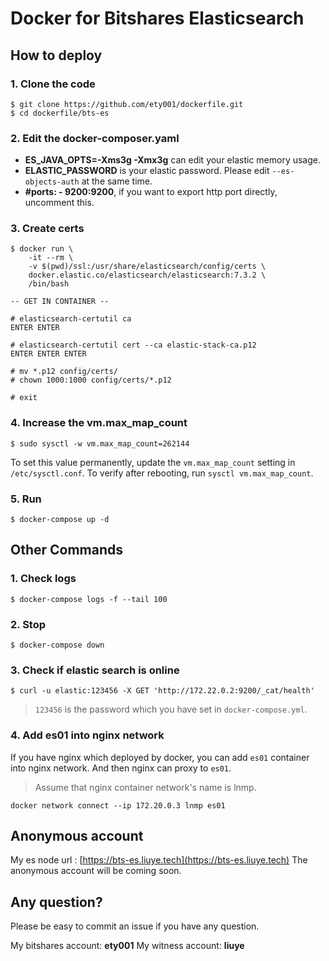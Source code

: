 # Docker for Bitshares Elasticsearch

## How to deploy

### 1. Clone the code

```
$ git clone https://github.com/ety001/dockerfile.git
$ cd dockerfile/bts-es
```

### 2. Edit the docker-composer.yaml

* **ES_JAVA_OPTS=-Xms3g -Xmx3g** can edit your elastic memory usage.
* **ELASTIC_PASSWORD** is your elastic password. Please edit `--es-objects-auth` at the same time.
* **#ports: - 9200:9200**, if you want to export http port directly, uncomment this.

### 3. Create certs

```
$ docker run \
    -it --rm \
    -v $(pwd)/ssl:/usr/share/elasticsearch/config/certs \
    docker.elastic.co/elasticsearch/elasticsearch:7.3.2 \
    /bin/bash

-- GET IN CONTAINER --

# elasticsearch-certutil ca
ENTER ENTER

# elasticsearch-certutil cert --ca elastic-stack-ca.p12
ENTER ENTER ENTER

# mv *.p12 config/certs/
# chown 1000:1000 config/certs/*.p12

# exit
```

### 4. Increase the vm.max_map_count

```
$ sudo sysctl -w vm.max_map_count=262144
```
To set this value permanently, update the `vm.max_map_count` setting
in `/etc/sysctl.conf`. To verify after rebooting, run `sysctl vm.max_map_count`.

### 5. Run

```
$ docker-compose up -d
```

## Other Commands

### 1. Check logs

```
$ docker-compose logs -f --tail 100
```

### 2. Stop

```
$ docker-compose down
```

### 3. Check if elastic search is online

```
$ curl -u elastic:123456 -X GET 'http://172.22.0.2:9200/_cat/health'
```
> `123456` is the password which you have set in `docker-compose.yml`.

### 4. Add es01 into nginx network

If you have nginx which deployed by docker, you can add `es01` container
into nginx network. And then nginx can proxy to `es01`.

> Assume that nginx container network's name is lnmp.
```
docker network connect --ip 172.20.0.3 lnmp es01
```

## Anonymous account

My es node url : [https://bts-es.liuye.tech](https://bts-es.liuye.tech)
The anonymous account will be coming soon.

## Any question?

Please be easy to commit an issue if you have any question.

My bitshares account: **ety001**
My witness account: **liuye**